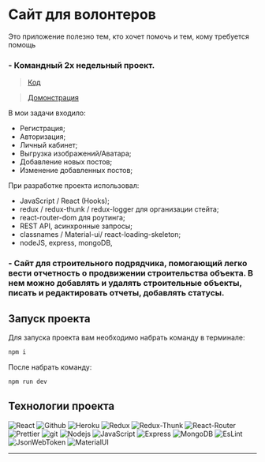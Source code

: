 # Сайт для волонтеров

<p> Это приложение полезно тем, кто хочет помочь и тем, кому требуется помощь</p>

### - Командный 2х недельный проект.

> [Код](https://github.com/abuingush/Dobro)

> [Домонстрация](https://mern-dobro.herokuapp.com)

В мои задачи входило:
- Регистрация;
- Авторизация;
- Личный кабинет;
- Выгрузка изображений/Аватара;
- Добавление новых постов;
- Изменение добавленных постов;

При разработке проекта использовал:
- JavaScript / React (Hooks);
- redux / redux-thunk / redux-logger для организации стейта;
- react-router-dom для роутинга;
- REST API, асинхронные запросы;
- classnames / Material-ui/ react-loading-skeleton;
- nodeJS, express, mongoDB,

### - Сайт для строительного подрядчика, помогающий легко вести отчетность о продвижении строительства объекта. В нем можно добавлять и удалять строительные объекты, писать и редактировать отчеты, добавлять статусы. ###

## Запуск проекта

Для запуска проекта вам необходимо набрать команду в терминале:

```javascript
npm i
```

После набрать команду:

```javascript
npm run dev
```

## Технологии проекта

<p>
  <img alt="React" src="https://img.shields.io/badge/-React-45b8d8?style=for-the-badge&logo=react&logoColor=white" />
  <img alt="Github" src="https://img.shields.io/badge/-Github-black?style=for-the-badge&logo=github&logoColor=white" />
  <img alt="Heroku" src="https://img.shields.io/badge/-Heroku-764ABC?style=for-the-badge&logo=heroku&logoColor=white" />
  <img alt="Redux" src="https://img.shields.io/badge/-Redux-430098?style=for-the-badge&logo=redux&logoColor=white" />
  <img alt="Redux-Thunk" src="https://img.shields.io/badge/-Redux_Thunk-white?style=for-the-badge&logo=Redux&logoColor=430098" />
   <img alt="React-Router" src="https://img.shields.io/badge/-React_Router-black?style=for-the-badge&logo=react-router&logoColor=orange" />
  <img alt="Prettier" src="https://img.shields.io/badge/-Prettier-grey?style=for-the-badge&logo=Prettier&logoColor=orange" />
  <img alt="git" src="https://img.shields.io/badge/-Git-F05032?style=for-the-badge&logo=git&logoColor=white" />
  <img alt="Nodejs" src="https://img.shields.io/badge/-Nodejs-43853d?style=for-the-badge&logo=Node.js&logoColor=white" />
  <img alt="JavaScript" src="https://img.shields.io/badge/-JavaScript-yellow?style=for-the-badge&logo=JavaScript&logoColor=white" />
  <img alt="Express" src="https://img.shields.io/badge/-express-black?style=for-the-badge&logo=express&logoColor=white" />
    <img alt="MongoDB" src="https://img.shields.io/badge/-MongoDB-green?style=for-the-badge&logo=MongoDB&logoColor=white" />
    <img alt="EsLint" src="https://img.shields.io/badge/-EsLint-blue?style=for-the-badge&logo=EsLint&logoColor=white" />
    <img alt="JsonWebToken" src="https://img.shields.io/badge/-JsonWebToken-black?style=for-the-badge&logo=JsonWebToken&logoColor=white" />
    <img alt="MaterialUI" src="https://img.shields.io/badge/-MaterialUI-blue?style=for-the-badge&logo=MaterialUI&logoColor=white" />
  
  </p>


---




